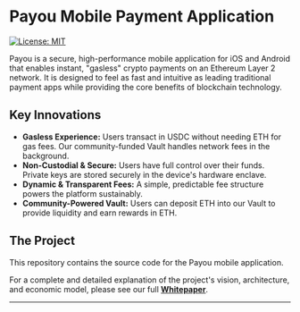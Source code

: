 # Payou Mobile Payment Application

[![License: MIT](https://img.shields.io/badge/License-MIT-yellow.svg)](https://opensource.org/licenses/MIT)

Payou is a secure, high-performance mobile application for iOS and Android that enables instant, "gasless" crypto payments on an Ethereum Layer 2 network. It is designed to feel as fast and intuitive as leading traditional payment apps while providing the core benefits of blockchain technology.

## Key Innovations

*   **Gasless Experience:** Users transact in USDC without needing ETH for gas fees. Our community-funded Vault handles network fees in the background.
*   **Non-Custodial & Secure:** Users have full control over their funds. Private keys are stored securely in the device's hardware enclave.
*   **Dynamic & Transparent Fees:** A simple, predictable fee structure powers the platform sustainably.
*   **Community-Powered Vault:** Users can deposit ETH into our Vault to provide liquidity and earn rewards in ETH.

## The Project

This repository contains the source code for the Payou mobile application.

For a complete and detailed explanation of the project's vision, architecture, and economic model, please see our full **[Whitepaper](whitepaper.md)**.

---
